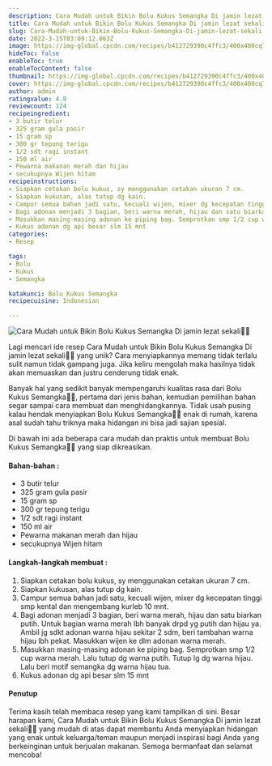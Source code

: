 ```yaml
---
description: Cara Mudah untuk Bikin Bolu Kukus Semangka Di jamin lezat sekali"
title: Cara Mudah untuk Bikin Bolu Kukus Semangka Di jamin lezat sekali
slug: Cara-Mudah-untuk-Bikin-Bolu-Kukus-Semangka-Di-jamin-lezat-sekali
date: 2022-3-15T03:09:12.063Z
image: https://img-global.cpcdn.com/recipes/b412729390c4ffc3/400x400cq70/photo.jpg
hideToc: false
enableToc: true
enableTocContent: false
thumbnail: https://img-global.cpcdn.com/recipes/b412729390c4ffc3/400x400cq70/photo.jpg
cover: https://img-global.cpcdn.com/recipes/b412729390c4ffc3/400x400cq70/photo.jpg
author: admin
ratingvalue: 4.8
reviewcount: 124
recipeingredient:
- 3 butir telur
- 325 gram gula pasir
- 15 gram sp
- 300 gr tepung terigu
- 1/2 sdt ragi instant
- 150 ml air
- Pewarna makanan merah dan hijau
- secukupnya Wijen hitam
recipeinstructions:
- Siapkan cetakan bolu kukus, sy menggunakan cetakan ukuran 7 cm.
- Siapkan kukusan, alas tutup dg kain.
- Campur semua bahan jadi satu, kecuali wijen, mixer dg kecepatan tinggi smp kental dan mengembang kurleb 10 mnt.
- Bagi adonan menjadi 3 bagian, beri warna merah, hijau dan satu biarkan putih. Untuk bagian warna merah lbh banyak drpd yg putih dan hijau ya. Ambil jg sdkt adonan warna hijau sekitar 2 sdm, beri tambahan warna hijau lbh pekat. Masukkan wijen ke dlm adonan warna merah.
- Masukkan masing-masing adonan ke piping bag. Semprotkan smp 1/2 cup warna merah. Lalu tutup dg warna putih. Tutup lg dg warna hijau. Lalu beri motif semangka dg warna hijau tua.
- Kukus adonan dg api besar slm 15 mnt
categories:
- Resep

tags:
- Bolu
- Kukus
- Semangka

katakunci: Bolu Kukus Semangka
recipecuisine: Indonesian

---
```


![Cara Mudah untuk Bikin Bolu Kukus Semangka Di jamin lezat sekali👩‍🍳](https://img-global.cpcdn.com/recipes/b412729390c4ffc3/400x400cq70/photo.jpg)

Lagi mencari ide resep Cara Mudah untuk Bikin Bolu Kukus Semangka Di jamin lezat sekali👩‍🍳 yang unik? Cara menyiapkannya memang tidak terlalu sulit namun tidak gampang juga. Jika keliru mengolah maka hasilnya tidak akan memuaskan dan justru cenderung tidak enak.

Banyak hal yang sedikit banyak mempengaruhi kualitas rasa dari Bolu Kukus Semangka👩‍🍳, pertama dari jenis bahan, kemudian pemilihan bahan segar sampai cara membuat dan menghidangkannya. Tidak usah pusing kalau hendak menyiapkan Bolu Kukus Semangka👩‍🍳 enak di rumah, karena asal sudah tahu triknya maka hidangan ini bisa jadi sajian spesial.

Di bawah ini ada beberapa cara mudah dan praktis untuk membuat Bolu Kukus Semangka👩‍🍳 yang siap dikreasikan.

<!--inarticleads1-->

#### Bahan-bahan :

- 3 butir telur
- 325 gram gula pasir
- 15 gram sp
- 300 gr tepung terigu
- 1/2 sdt ragi instant
- 150 ml air
- Pewarna makanan merah dan hijau
- secukupnya Wijen hitam

<!--inarticleads2-->

#### Langkah-langkah membuat :

1. Siapkan cetakan bolu kukus, sy menggunakan cetakan ukuran 7 cm.
1. Siapkan kukusan, alas tutup dg kain.
1. Campur semua bahan jadi satu, kecuali wijen, mixer dg kecepatan tinggi smp kental dan mengembang kurleb 10 mnt.
1. Bagi adonan menjadi 3 bagian, beri warna merah, hijau dan satu biarkan putih. Untuk bagian warna merah lbh banyak drpd yg putih dan hijau ya. Ambil jg sdkt adonan warna hijau sekitar 2 sdm, beri tambahan warna hijau lbh pekat. Masukkan wijen ke dlm adonan warna merah.
1. Masukkan masing-masing adonan ke piping bag. Semprotkan smp 1/2 cup warna merah. Lalu tutup dg warna putih. Tutup lg dg warna hijau. Lalu beri motif semangka dg warna hijau tua.
1. Kukus adonan dg api besar slm 15 mnt

#### Penutup

Terima kasih telah membaca resep yang kami tampilkan di sini. Besar harapan kami, Cara Mudah untuk Bikin Bolu Kukus Semangka Di jamin lezat sekali👩‍🍳 yang mudah di atas dapat membantu Anda menyiapkan hidangan yang enak untuk keluarga/teman maupun menjadi inspirasi bagi Anda yang berkeinginan untuk berjualan makanan. Semoga bermanfaat dan selamat mencoba!